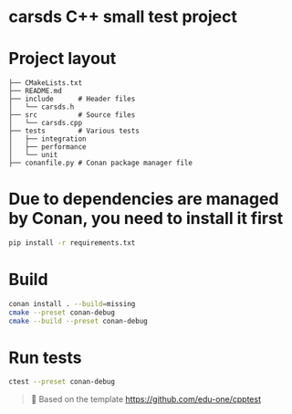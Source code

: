 carsds C++ small test project
===============================

# Project layout
```
├── CMakeLists.txt
├── README.md
├── include      # Header files
│   └── carsds.h
├── src          # Source files
│   └── carsds.cpp
├── tests        # Various tests
│   ├── integration
│   ├── performance
│   └── unit
├── conanfile.py # Conan package manager file
```

# Due to dependencies are managed by Conan, you need to install it first
```bash
pip install -r requirements.txt
```

# Build
```bash
conan install . --build=missing
cmake --preset conan-debug
cmake --build --preset conan-debug
```

# Run tests
```bash
ctest --preset conan-debug
```


>📝
> Based on the template https://github.com/edu-one/cpptest
